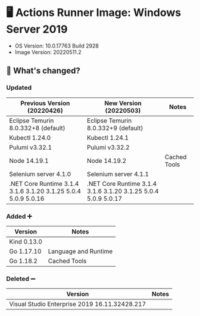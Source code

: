 # 🖥️ Actions Runner Image: Windows Server 2019 
- OS Version: 10.0.17763 Build 2928
- Image Version: 20220511.2
## 📣 What's changed?
### Updated
| Previous Version (20220426)             | New Version (20220503)          | Notes |
| ------------------- | --------------- | -------------------- |
| Eclipse Temurin 8.0.332+8 (default) | Eclipse Temurin 8.0.332+9 (default) |      |
|Kubectl 1.24.0|Kubectl 1.24.1||
|Pulumi v3.32.1|Pulumi v3.32.2||
|Node 14.19.1| Node 14.19.2|Cached Tools|
|Selenium server 4.1.0| Selenium server 4.1.1||
|.NET Core Runtime 3.1.4 3.1.6 3.1.20 3.1.25 5.0.4 5.0.9 5.0.16|.NET Core Runtime 3.1.4 3.1.6 3.1.20 3.1.25 5.0.4 5.0.9 5.0.17||
### Added ➕
| Version           | Notes          | 
| ------------------- | --------------- | 
|Kind 0.13.0||
|Go 1.17.10|Language and Runtime|
|Go 1.18.2| Cached Tools|
### Deleted ➖
| Version             | Notes          | 
| ------------------- | --------------- | 
| Visual Studio Enterprise 2019 16.11.32428.217 |  | 


